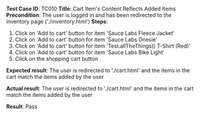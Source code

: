 **Test Case ID**: TC010
**Title**: Cart Item's Content Reflects Added Items
**Precondition**: The user is logged in and has been redirected to the inventory page ('./inventory.html')
**Steps**:
1. Click on 'Add to cart' button for item 'Sauce Labs Fleece Jacket'
2. Click on 'Add to cart' button for item 'Sauce Labs Onesie'
3. Click on 'Add to cart' button for item 'Test.allTheThings() T-Shirt (Red)'
4. Click on 'Add to cart' button for item 'Sauce Labs Bike Light'
5. Click on the shopping cart button

**Expected result**: The user is redirected to './cart.html' and the items in the cart match the items added by the user

**Actual result**: The user is redirected to './cart.html' and the items in the cart match the items added by the user

**Result**: Pass
